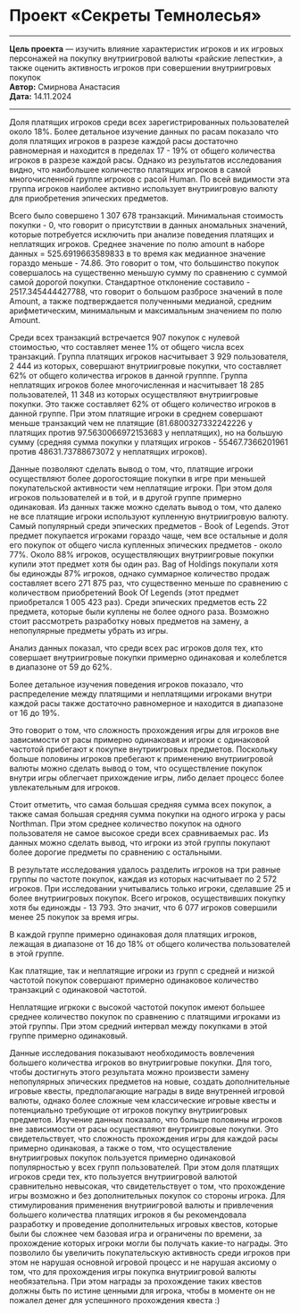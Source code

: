 # Проект «Секреты Темнолесья»

<hr>

**Цель проекта** — изучить влияние характеристик игроков и их игровых персонажей на покупку внутриигровой валюты «райские лепестки», а также оценить активность игроков при совершении внутриигровых покупок \
**Автор:**  Смирнова Анастасия \
**Дата:** 14.11.2024

<hr>


Доля платящих игроков среди всех зарегистрированных пользователей около 18%.
Более детальное изучение данных по расам показало что доля платящих игроков в разрезе каждой расы достаточно равномерная и находится в пределах 17  - 19% от общего количества игроков в разрезе каждой расы.
Однако из результатов исследования видно, что наибольшее количество платящих игроков в самой многочисленной группе игроков с расой Human. По всей видимости эта группа игроков наиболее активно использует внутриигровую валюту для приобретения эпических предметов.

Всего было совершено 1 307 678 транзакций. Минимальная стоимость покупки - 0, что говорит о присутствии в данных аномальных значений, которые потребуется исключить при анализе поведения платящих и неплатящих игроков.
Среднее значение по полю amount в наборе данных = 525.6919663589833 в то время как медианное значение гораздо меньше - 74.86. Это говорит о том, что большинство покупок совершалось на существенно меньшую сумму по сравнению с суммой самой дорогой покупки.
Стандартное отклонение составило - 2517.345444427788, что говорит о большом разбросе значений в поле Amount, а также подтверждается полученными медианой, средним арифметическим, минимальным и максимальным значением по полю Amount.

Среди всех транзакций встречается 907 покупок с нулевой стоимостью, что составляет менее 1% от общего числа всех транзакций.
Группа платящих игроков насчитывает 3 929 пользователя, 2 444 из которых, совершают внутриигровые покупки, что составляет 62% от общего количества игроков в данной групппе.
Группа неплатящих игроков более многочисленная и насчитывает 18 285 пользователей, 11 348 из которых осуществляют внутриигровые покупки. Это также составляет 62% от общего количество игроков в данной группе.
При этом платящие игроки в среднем совершают меньше транзакций чем не платящие (81.6800327332242226 у платящих  против 97.5630066972153683 у неплатящих), но на большую сумму (средняя сумма покупки у платящих игроков - 55467.7366201961 против 48631.73788673072 у неплатящих игроков).

Данные позволяют сделать вывод о том, что, платящие игроки осуществляют более дорогостоящие покупки в игре при меньшей покупательской активности чем неплатящие игроки. При этом доля игроков пользователей и в той, и в другой группе примерно одинаковая. Из данных также можно сделать вывод о том, что далеко не все платящие игроки используют купленную внутриигровую валюту.
 Самый популярный среди эпических предметов - Book of Legends. 
Этот предмет покупается игроками гораздо чаще, чем все остальные и доля его покупок от общего числа купленных эпических предметов -  около 77%. Около 88% игроков, осуществляющих внутриигровые покупки купили этот предмет хотя бы один раз. 
Bag of Holdings покупали хотя бы единожды 87% игроков, однако суммарное количество продаж составляет всего 271 875 раз, что существенно меньше по сравнению с количеством приобретений Book Of Legends (этот предмет приобретался 1 005 423 раз).
Среди эпических предметов есть 22 предмета, которые были куплены не более одного раза. Возможно стоит рассмотреть разработку новых предметов на замену, а непопулярные предметы убрать из игры.

Анализ данных показал, что среди всех рас игроков доля тех, кто совершает внутриигровые покупки примерно одинаковая и колеблется в диапазоне от 59 до 62%.

Более детальное изучения поведения игроков показало, что распределение между платящими и неплатящими игроками внутри каждой расы также достаточно равномерное и находится в диапазоне от 16 до 19%.

Это говорит о том, что сложность прохождения игры для игроков вне зависимости от расы примерно одинаковая и игроки с одинаковой частотой прибегают к покупке внутриигровых предметов. Поскольку больше половины игроков пребегают к применению внутриигровой валюты можно сделать вывод о том, что осуществление покупок внутри игры облегчает прихождение игры, либо делает процесс более увлекательным для игроков.

Стоит отметить, что самая большая средняя сумма всех покупок, а также самая большая средняя сумма покупки на одного игрока у расы Northman. При этом среднее количество покупок на одного пользователя не самое высокое среди всех сравниваемых рас. Из данных можно сделать вывод, что игроки из этой группы покупают более дорогие предметы по сравнению с остальными.

В результате исследования удалось разделить игроков на три равные группы по частоте покупок, каждая из которых насчитывает по 2 572 игроков. 
При исследовании учитывались только игроки, сделавшие 25 и более внутриигровых покупок. Всего игроков, осуществивших покупку хотя бы единожды - 13 793. Это значит, что 6 077 игроков совершили менее 25 покупок за время игры.

В каждой группе примерно одинаковая доля платящих игроков, лежащая в диапазоне от 16 до 18% от общего количества пользователей в этой группе.

Как платящие, так и неплатящие игроки из групп с средней и низкой частотой покупок совершают примерно одинаковое количество транзакций с одинаковой частотой.

Неплатящие игркоки с высокой частотой покупок имеют большее среднее количество покупок по сравнению с платящими игроками из этой группы. При этом средний интервал между покупками в этой группе примерно одинаковый.

Данные исследования показывают необходимость вовлечения большего количества игроков во внутриигровые покупки. Для того, чтобы достигнуть этого результата можно произвести замену непопулярных эпических предметов на новые, создать дополнительные игровые квесты, предполагающие награды в виде внутренней игровой валюты, однако более сложные чем классические игровые квесты и потенциально требующие от игроков покупку внутриигровых предметов.
Изучение данных показало, что больше половины игроков вне зависимости от расы осуществляют внутриигровые покупки.
 Это свидетельствует, что сложность прохождения игры для каждой расы примерно одинаковая, а также о том, что осуществление внутриигровых покупок пользуется примерно одинаковой популярностью у всех групп пользователей.
При этом доля платящих игроков среди тех, кто пользуется внутриигровой валютой сравнительно невысокая, что свидетельствует о том, что прохождение игры возможно и без дополнительных покупок со стороны игрока.
Для стимулирования применения внутриигровой валюты и привлечения большего количества платящих игроков я бы рекомендовала разработку и проведение дополнительных игровых квестов, которые были бы сложнее чем базовая игра и ограничены по времени, за прохождение которых игроки могли бы получать какие-то награды.
Это позволило бы увеличить покупательскую активность среди игроков при этом не нарушая основной игровой процесс и не нарушая аксиому о том, что для прохождения игры покупка внутриигровой валюты необязательна. При этом награды за прохождение таких квестов должны быть по истине ценными для игрока, чтобы в моменте он не пожалел денег для успешнного прохождения квеста :)


